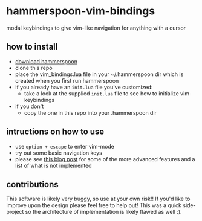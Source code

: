 # hammerspoon-vim-bindings
modal keybindings to give vim-like navigation for anything with a cursor

## how to install
- [download hammerspoon](https://github.com/Hammerspoon/hammerspoon/releases/latest)
- clone this repo
- place the vim_bindings.lua file in your ~/.hammerspoon dir which is created when you first run hammerspoon
- if you already have an `init.lua` file you've customized:
	- take a look at the supplied `init.lua` file to see how to initialize vim keybindings
- if you don't
	- copy the one in this repo into your .hammerspoon dir

## intructions on how to use
- use `option + escape` to enter vim-mode
- try out some basic navigation keys
- please see [this blog post]() for some of the more advanced features and a list of what is not implemented

## contributions
This software is likely very buggy, so use at your own risk!! If you'd like to improve upon the design please feel free to help out!
This was a quick side-project so the architecture of implementation is likely flawed as well :).
